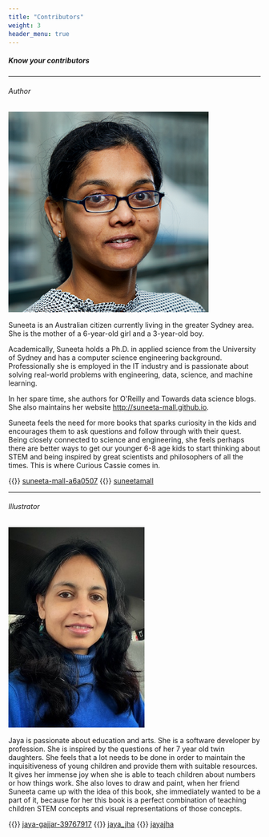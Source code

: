 ```yaml
---
title: "Contributors"
weight: 3
header_menu: true
---
```




##### Know your contributors

----

###### Author
![Suneeta Mall](images/suneeta-mall.png)

Suneeta is an Australian citizen currently living in the greater Sydney area. She is the mother of a 6-year-old girl and a 3-year-old boy. 

Academically, Suneeta holds a Ph.D. in applied science from the University of Sydney and has a computer science engineering background. Professionally she is employed in the IT industry and is passionate about solving real-world problems with engineering, data, science, and machine learning. 

In her spare time, she authors for O'Reilly and Towards data science blogs. She also maintains her website http://suneeta-mall.github.io. 

Suneeta feels the need for more books that sparks curiosity in the kids and encourages them to ask questions and follow through with their quest. Being closely connected to science and engineering, she feels perhaps there are better ways to get our younger 6-8 age kids to start thinking about STEM and being inspired by great scientists and philosophers of all the times. This is where Curious Cassie comes in.  




{{<icon class="fa fa-linkedin">}}&nbsp;[suneeta-mall-a6a0507](https://www.linkedin.com/in/suneeta-mall-a6a0507/)
{{<icon class="fa fa-twitter">}}&nbsp;[suneetamall](https://twitter.com/suneetamall)


----

###### Illustrator
![Jaya Jha](images/Jaya-Jha.jpeg)

Jaya is passionate about education and arts. She is a software developer by profession. She is inspired by the questions of her 7 year old twin daughters. She feels that a lot needs to be done in order to maintain the inquisitiveness of young children and provide them with suitable resources. It gives her immense joy when she is able to teach children about numbers or how things work. She also loves to draw and paint, when her friend Suneeta came up with the idea of this book, she immediately wanted to be a part of it, because for her this book is a perfect combination of teaching children STEM concepts and visual representations of those concepts.  

{{<icon class="fa fa-linkedin">}}&nbsp;[jaya-gajjar-39767917](https://www.linkedin.com/in/jaya-gajjar-39767917/)
{{<icon class="fa fa-twitter">}}&nbsp;[jaya_jha](https://twitter.com/jaya_jha)
{{<icon class="fa fa-instagram">}}&nbsp;[jayajha](https://www.instagram.com/jayajha/)


